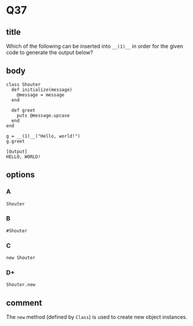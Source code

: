 # Q37

## title

Which of the following can be inserted into `__(1)__` in order for the given code to generate the output below?

## body

```
class Shouter
  def initialize(message)
    @message = message
  end

  def greet
    puts @message.upcase
  end
end

g = __(1)__("Hello, world!")
g.greet

[Output]
HELLO, WORLD!
```

## options

### A

`Shouter`

### B

`#Shouter`

### C

`new Shouter`

### D+

`Shouter.new`

## comment

The `new` method (defined by `Class`) is used to create new object instances.
